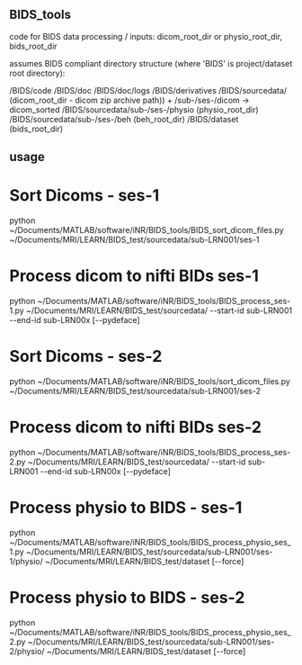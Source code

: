 ## BIDS_tools
 code for BIDS data processing / inputs: dicom_root_dir or physio_root_dir, bids_root_dir
 
 assumes BIDS compliant directory structure (where 'BIDS' is project/dataset root directory):

 /BIDS/code
 /BIDS/doc
 /BIDS/doc/logs
 /BIDS/derivatives
 /BIDS/sourcedata/ (dicom_root_dir - dicom zip archive path)) + /sub-/ses-/dicom -> dicom_sorted
 /BIDS/sourcedata/sub-/ses-/physio (physio_root_dir)
 /BIDS/sourcedata/sub-/ses-/beh (beh_root_dir)
 /BIDS/dataset (bids_root_dir)
 
## usage

# Sort Dicoms - ses-1

python ~/Documents/MATLAB/software/iNR/BIDS_tools/BIDS_sort_dicom_files.py ~/Documents/MRI/LEARN/BIDS_test/sourcedata/sub-LRN001/ses-1

# Process dicom to nifti BIDs ses-1

python ~/Documents/MATLAB/software/iNR/BIDS_tools/BIDS_process_ses-1.py ~/Documents/MRI/LEARN/BIDS_test/sourcedata/ --start-id sub-LRN001 --end-id sub-LRN00x [--pydeface]

# Sort Dicoms - ses-2

python ~/Documents/MATLAB/software/iNR/BIDS_tools/sort_dicom_files.py ~/Documents/MRI/LEARN/BIDS_test/sourcedata/sub-LRN001/ses-2

# Process dicom to nifti BIDs ses-2

python ~/Documents/MATLAB/software/iNR/BIDS_tools/BIDS_process_ses-2.py ~/Documents/MRI/LEARN/BIDS_test/sourcedata/ --start-id sub-LRN001 --end-id sub-LRN00x [--pydeface]

# Process physio to BIDS - ses-1

python ~/Documents/MATLAB/software/iNR/BIDS_tools/BIDS_process_physio_ses_1.py ~/Documents/MRI/LEARN/BIDS_test/sourcedata/sub-LRN001/ses-1/physio/  ~/Documents/MRI/LEARN/BIDS_test/dataset [--force]

# Process physio to BIDS - ses-2

python ~/Documents/MATLAB/software/iNR/BIDS_tools/BIDS_process_physio_ses_2.py ~/Documents/MRI/LEARN/BIDS_test/sourcedata/sub-LRN001/ses-2/physio/  ~/Documents/MRI/LEARN/BIDS_test/dataset [--force]

